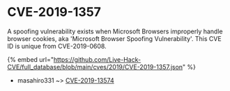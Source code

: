 # CVE-2019-1357

A spoofing vulnerability exists when Microsoft Browsers improperly handle browser cookies, aka 'Microsoft Browser Spoofing Vulnerability'. This CVE ID is unique from CVE-2019-0608.

{% embed url="https://github.com/Live-Hack-CVE/full_database/blob/main/cves/2019/CVE-2019-1357.json" %}


* masahiro331 ~> [CVE-2019-13574](https://www.alice-snow.ru/2019/database/cve-2019-1357/cve-2019-13574-masahiro331)